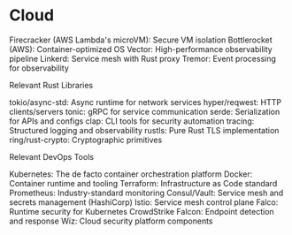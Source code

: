 # Cloud

Firecracker (AWS Lambda's microVM): Secure VM isolation
Bottlerocket (AWS): Container-optimized OS
Vector: High-performance observability pipeline
Linkerd: Service mesh with Rust proxy
Tremor: Event processing for observability

Relevant Rust Libraries

tokio/async-std: Async runtime for network services
hyper/reqwest: HTTP clients/servers
tonic: gRPC for service communication
serde: Serialization for APIs and configs
clap: CLI tools for security automation
tracing: Structured logging and observability
rustls: Pure Rust TLS implementation
ring/rust-crypto: Cryptographic primitives

Relevant DevOps Tools

Kubernetes: The de facto container orchestration platform
Docker: Container runtime and tooling
Terraform: Infrastructure as Code standard
Prometheus: Industry-standard monitoring
Consul/Vault: Service mesh and secrets management (HashiCorp)
Istio: Service mesh control plane
Falco: Runtime security for Kubernetes
CrowdStrike Falcon: Endpoint detection and response
Wiz: Cloud security platform components